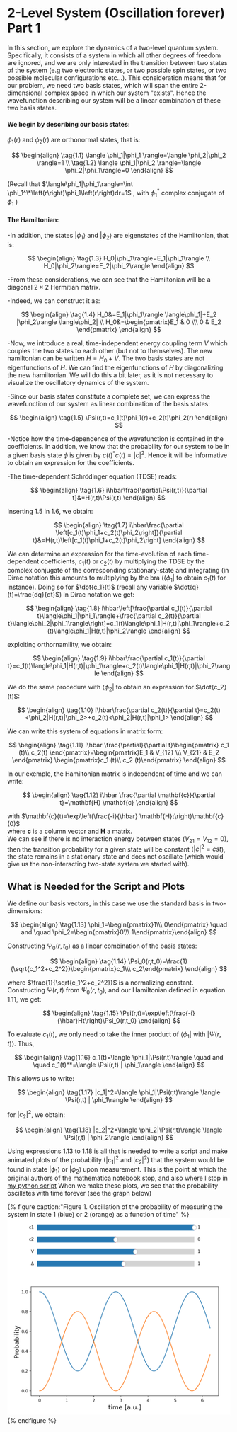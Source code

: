 
# 2-Level System (Oscillation forever) Part 1

In this section, we explore the dynamics of a 
two-level quantum system. 
Specifically, it consists of a system 
in which all other degrees of freedom are ignored, 
and we are only interested in the transition 
between two states of the system 
(e.g two electronic states, or two possible spin states, or two possible molecular configurations etc...). 
This consideration means that for our problem,
we need two basis states, 
which will span the entire 2-dimensional complex space in which our system "exists". 
Hence the wavefunction describing our system will 
be a linear combination of these 
two basis states.
#### We begin by describing our basis states:

$\phi_1(r)$ and $\phi_2(r)$  are orthonormal states, that is:

$$
\begin{align}
\tag{1.1}
\langle \phi_1|\phi_1 \rangle=\langle \phi_2|\phi_2 \rangle=1 \\
\tag{1.2}
\langle \phi_1|\phi_2 \rangle=\langle \phi_2|\phi_1\rangle=0
\end{align}
$$

(Recall that 
$\langle\phi_1|\phi_1\rangle=\int \phi_1^\*\left(r\right)\phi_1\left(r\right)dr=1$ , 
with $\phi_1^{*}$ complex conjugate of $\phi_1$ )

#### The Hamiltonian:

-In addition, the states $|\phi_1\rangle$ and $|\phi_2\rangle$ 
are eigenstates of the Hamiltonian, 
that is: 

$$
\begin{align}
\tag{1.3}
H_0|\phi_1\rangle=E_1|\phi_1\rangle \\
H_0|\phi_2\rangle=E_2|\phi_2\rangle
\end{align}
$$

-From these considerations, 
we can see that the Hamiltonian will be a 
diagonal $2\times 2$ Hermitian matrix.  

-Indeed, we can construct it as:

$$
\begin{align}
\tag{1.4}
H_0&=E_1|\phi_1\rangle \langle\phi_1|+E_2 |\phi_2\rangle \langle\phi_2| \\
H_0&=\begin{pmatrix}E_1 & 0 \\\ 0 & E_2 \end{pmatrix}
\end{align}
$$

-Now, we introduce a real, time-independent energy coupling term $V$ 
which couples the two states to each other (but not to themselves). 
The new hamiltonian can be written $H=H_0 + V$. The two basis states
are not eigenfunctions of $H$. We can find the eigenfunctions of $H$
by diagonalizing the new hamiltonian. We will do this a bit later, 
as it is not necessary to visualize the oscillatory dynamics of the system.  

-Since our basis states constitute a complete set, we can express the wavefunction of our system as 
linear combination of the basis states:

$$
\begin{align}
\tag{1.5}
\Psi(r,t)=c_1(t)\phi_1(r)+c_2(t)\phi_2(r)
\end{align}
$$

-Notice how the time-dependence of the wavefunction is contained in the coefficients.  In addition, we know that the probability for our system 
to be in a given basis state $\phi$ is given by $c(t)^*c(t)=|c|^2$.
Hence it will be informative to obtain an expression for the coefficients.

-The time-dependent Schrödinger equation (TDSE) reads:  

$$
\begin{align}
\tag{1.6}
i\hbar\frac{\partial\Psi(r,t)}{\partial t}&=H(r,t)\Psi(r,t)
\end{align}
$$

Inserting 1.5 in 1.6, we obtain:

$$
\begin{align}
\tag{1.7}
i\hbar\frac{\partial \left[c_1(t)\phi_1+c_2(t)\phi_2\right]}{\partial t}&=H(r,t)\left[c_1(t)\phi_1+c_2(t)\phi_2\right]
\end{align}
$$

We can determine an expression for the time-evolution of each time-dependent coefficients, 
$c_1(t)$ or $c_2(t)$ by multiplying the TDSE by the complex conjugate of the corresponding stationary-state and integrating
(in Dirac notation this amounts to multiplying by the bra ($\langle\phi_1|$ to obtain $c_1(t)$ for instance). Doing so for $\dot{c_1}(t)$ (recall any variable $\dot{q}(t)=\frac{dq}{dt}$) in Dirac notation we get:

$$
\begin{align}
\tag{1.8}
i\hbar\left[\frac{\partial c_1(t)}{\partial t}\langle\phi_1|\phi_1\rangle+\frac{\partial c_2(t)}{\partial t}\langle\phi_2|\phi_1\rangle\right]=c_1(t)\langle\phi_1|H(r,t)|\phi_1\rangle+c_2(t)\langle\phi_1|H(r,t)|\phi_2\rangle
\end{align}
$$

exploiting orthornamility, we obtain:

$$
\begin{align}
\tag{1.9}
i\hbar\frac{\partial c_1(t)}{\partial t}=c_1(t)\langle\phi_1|H(r,t)|\phi_1\rangle+c_2(t)\langle\phi_1|H(r,t)|\phi_2\rangle
\end{align}
$$

We do the same procedure with $\langle\phi_2|$ 
to obtain an expression for $\dot{c_2}(t)$:

$$
\begin{align}
\tag{1.10}
i\hbar\frac{\partial c_2(t)}{\partial t}=c_2(t)<\phi_2|H(r,t)|\phi_2>+c_2(t)<\phi_2|H(r,t)|\phi_1>
\end{align}
$$

We can write this system of equations in matrix form:

$$
\begin{align}
\tag{1.11}
i\hbar \frac{\partial}{\partial t}\begin{pmatrix} c_1 (t)\\ c_2(t) \end{pmatrix}=\begin{pmatrix}E_1 & V_{12} \\\ V_{21} & E_2 \end{pmatrix} \begin{pmatrix}c_1 (t)\\ c_2 (t)\end{pmatrix}
\end{align}
$$

In our exemple, the Hamiltonian matrix is independent of time and we can write:

$$
\begin{align}
\tag{1.12}
i\hbar \frac{\partial \mathbf{c}}{\partial t}=\mathbf{H} \mathbf{c}
\end{align}
$$

with $\mathbf{c}(t)=\exp\left(\frac{-i}{\hbar} \mathbf{H}t\right)\mathbf{c}(0)$  
where $\mathbf{c}$ is a column vector and $\mathbf{H}$ a matrix.  
We can see if there is no interaction energy between states ($V_{21}=V_{12}=0$), then the transition probability for a given state will be constant ($|c|^2=cst$), the state remains in a stationary state and does not oscillate (which would give us the non-interacting two-state system we started with). 

## What is Needed for the Script and Plots
We define our basis vectors, in this case we use the standard basis in two-dimensions:

$$
\begin{align}
\tag{1.13}
\phi_1=\begin{pmatrix}1\\\ 0\end{pmatrix} \quad and \quad 
\phi_2=\begin{pmatrix}0\\\ 1\end{pmatrix}\end{align}
$$

Constructing $\Psi_0(r,t_0)$ as a linear combination of the basis states:

$$
\begin{align}
\tag{1.14}
\Psi_0(r,t_0)=\frac{1}{\sqrt{c_1^2+c_2^2}}\begin{pmatrix}c_1\\\ c_2\end{pmatrix}
\end{align}
$$

where $\frac{1}{\sqrt{c_1^2+c_2^2}}$ is a normalizing constant.  
Constructing $\Psi(r,t)$ from $\Psi_0(r,t_0)$, and our Hamiltonian defined in equation 1.11, we get:

$$
\begin{align}
\tag{1.15}
\Psi(r,t)=\exp\left(\frac{-i}{\hbar}Ht\right)\Psi_0(r,t_0)
\end{align}
$$

To evaluate $c_1(t)$, 
we only need to take the inner product of $\langle \phi_1|$ with $|\Psi(r,t)\rangle$.
Thus, 

$$
\begin{align}
\tag{1.16}
c_1(t)=\langle \phi_1|\Psi(r,t)\rangle \quad and \quad c_1(t)^*=\langle \Psi(r,t) | \phi_1\rangle
\end{align}
$$

This allows us to write:  

$$
\begin{align}
\tag{1.17}
|c_1|^2=\langle \phi_1|\Psi(r,t)\rangle \langle \Psi(r,t) | \phi_1\rangle
\end{align}
$$

for $|c_2|^2$, we obtain:  

$$
\begin{align}
\tag{1.18}
|c_2|^2=\langle \phi_2|\Psi(r,t)\rangle \langle \Psi(r,t) | \phi_2\rangle
\end{align}
$$

Using expressions 1.13 to 1.18 is all that is needed to write a script 
and make animated plots of the probability ($|c_1|^2$ and $|c_2|^2$)
that the system would be found in state $|\phi_1\rangle$ or $|\phi_2\rangle$ upon measurement.
This is the point at which the original authors of the mathematica notebook stop, and also where I stop in [my python script](https://github.com/kekeedme/qdwtd/blob/main/two_levelsystem.py)
When we make these plots, we see that the probability oscillates with time forever (see the graph below)

{% figure caption:"Figure 1. Oscillation of the probability of measuring the system in state 1 (blue) or 2 (orange) as a function of time" %}
    ![oscillating probabilities](/projects/quantumdynamics/images/representative_plot_2level.png)
{% endfigure %}
